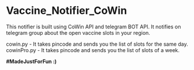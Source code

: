 # Vaccine_Notifier_CoWin
This notifier is built using CoWin API and telegram BOT API. It notifies on telegram group about the open vaccine slots in your region. 

<p>
cowin.py - It takes pincode and sends you the list of slots for the same day.
  <br>
cowinPro.py - It takes pincode and sends you the list of slots of a week.
</p>


<b>#MadeJustForFun :)</b>
